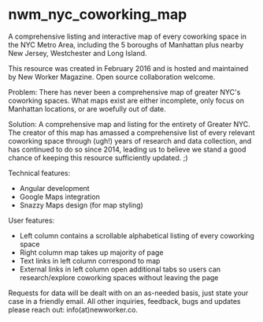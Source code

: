 # nwm_nyc_coworking_map

A comprehensive listing and interactive map of every coworking space in the NYC Metro Area, including the 5 boroughs of Manhattan plus nearby New Jersey, Westchester and Long Island.

This resource was created in February 2016 and is hosted and maintained by New Worker Magazine. Open source collaboration welcome.


Problem: There has never been a comprehensive map of greater NYC's coworking spaces. What maps exist are either incomplete, only focus on Manhattan locations, or are woefully out of date. 

Solution: A comprehensive map and listing for the entirety of Greater NYC. The creator of this map has amassed a comprehensive list of every relevant coworking space through (ugh!) years of research and data collection, and has continued to do so since 2014, leading us to believe we stand a good chance of keeping this resource sufficiently updated. ;) 


Technical features: 
- Angular development
- Google Maps integration
- Snazzy Maps design (for map styling)

User features: 
- Left column contains a scrollable alphabetical listing of every coworking space
- Right column map takes up majority of page
- Text links in left column correspond to map
- External links in left column open additional tabs so users can research/explore coworking spaces without leaving the page


Requests for data will be dealt with on an as-needed basis, just state your case in a friendly email. All other inquiries, feedback, bugs and updates please reach out: info(at)newworker.co.
